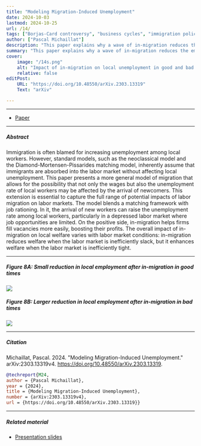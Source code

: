 ```yaml
---
title: "Modeling Migration-Induced Unemployment" 
date: 2024-10-03
lastmod: 2024-10-25
url: /14/
tags: ["Borjas-Card controversy", "business cycles", "immigration policy", "job rationing", "job stealing", "matching model", "politics", "state dependence", "unemployment", "wage rigidity"]
author: ["Pascal Michaillat"]
description: "This paper explains why a wave of in-migration reduces the employment rate of local workers, and why this reduction is larger in bad times." 
summary: "This paper explains why a wave of in-migration reduces the employment rate of local workers, and why this reduction is larger in bad times. Yet, when the labor market is inefficiently tight, in-migration improves local welfare because it aids  firms in recruiting."
cover:
    image: "/14s.png"
    alt: "Impact of in-migration on local unemployment in good and bad times"
    relative: false
editPost:
    URL: "https://doi.org/10.48550/arXiv.2303.13319"
    Text: "arXiv"

---
```


---

+ [Paper](/14.pdf)

---

##### Abstract

Immigration is often blamed for increasing unemployment among local workers. However, standard models, such as the neoclassical model and the Diamond-Mortensen-Pissarides matching model, inherently assume that immigrants are absorbed into the labor market without affecting local unemployment. This paper presents a more general model of migration that allows for the possibility that not only the wages but also the unemployment rate of local workers may be affected by the arrival of newcomers. This extension is essential to capture the full range of potential impacts of labor migration on labor markets. The model blends a matching framework with job rationing. In it, the arrival of new workers can raise the unemployment rate among local workers, particularly in a depressed labor market where job opportunities are limited. On the positive side, in-migration helps firms fill vacancies more easily, boosting their profits. The overall impact of in-migration on local welfare varies with labor market conditions: in-migration reduces welfare when the labor market is inefficiently slack, but it enhances welfare when the labor market is inefficiently tight.

---

##### Figure 8A:  Small reduction in local employment after in-migration in good times

![](/14a.png)

##### Figure 8B:  Larger reduction in local employment after in-migration in bad times

![](/14b.png)

---

##### Citation

Michaillat, Pascal. 2024. "Modeling Migration-Induced Unemployment." arXiv:2303.13319v4. https://doi.org/10.48550/arXiv.2303.13319.


```BibTeX
@techreport{M24,
author = {Pascal Michaillat},
year = {2024},
title = {Modeling Migration-Induced Unemployment},
number = {arXiv:2303.13319v4},
url = {https://doi.org/10.48550/arXiv.2303.13319}}
```

---

##### Related material

+ [Presentation slides](/14p.pdf)